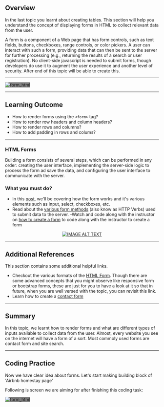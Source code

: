 ## Overview

In the last topic you learnt about creating tables. This section will help you understand the concept of displaying forms in HTML to collect relevant data from the user.

A form is a component of a Web page that has form controls, such as text fields, buttons, checkboxes, range controls, or color pickers. A user can interact with such a form, providing data that can then be sent to the server for further processing (e.g., returning the results of a search or user registration). No client-side javascript is needed to submit forms, though developers do use it to augment the user experience and another level of security. After end of this topic will be able to create this.

---

<span style='background :grey' >![form_html](https://raw.githubusercontent.com/greyatom-school/the-minerva-project/master/FEWD/sprint_1/1.Basics_of_HTML/images/form_html.png) </span>

---

## Learning Outcome

- How to render forms using the `<form>` tag?
- How to render row headers and column headers?
- How to render rows and columns?
- How to add padding in rows and colums?

---

### HTML Forms

Building a form consists of several steps, which can be performed in any order: creating the user interface, implementing the server-side logic to process the form ad save the data, and configuring the user interface to communicate with the server.

### What you must do?

- In this [post](https://www.tutorialspoint.com/html/html_forms.htm), we'll be covering how the form works and it's various elements such as input, select, checkboxes, etc.
- Read about the [various form methods](https://www.w3schools.com/tags/ref_httpmethods.asp) (also know as HTTP Verbs) used to submit data to the server.
-Watch and code along with the instructor on [how to create a form](https://www.youtube.com/watch?v=fNcJuPIZ2WE) to code along with the instructor to create a form


<div align="center">
  <a href="https://www.youtube.com/watch?v=fNcJuPIZ2WE">
  <img src="https://img.youtube.com/vi/fNcJuPIZ2WE/0.jpg" alt="IMAGE ALT TEXT"></a>
</div>


---

## Additional References

This section contains some additional helpful links.

- Checkout the various formats of the [HTML Form](https://www.quackit.com/html/codes/html_form_code.cfm). Though there are some advanced concepts that you might observe like responsive form or bootstrap forms, these are just for you to have a look at it so that in future, when you are well versed with the topic, you can revisit this link.
- Learn how to create a [contact form](https://www.w3schools.com/howto/howto_css_contact_form.asp)

---

## Summary

In this topic, we learnt how to render forms and what are different types of inputs available to collect data from the user. Almost, every website you see on the internet will have a form of a sort. Most commoly used forms are contact form and site search.

---

## Coding Practice

Now we have clear idea about forms. Let's start making building block of 'Airbnb homestay page'

Following is screen we are aiming for after finishing this coding task:

<span style='background :grey' >![form_html](https://raw.githubusercontent.com/greyatom-school/the-minerva-project/master/FEWD/sprint_1/1.Basics_of_HTML/images/form_html.png)</span>
